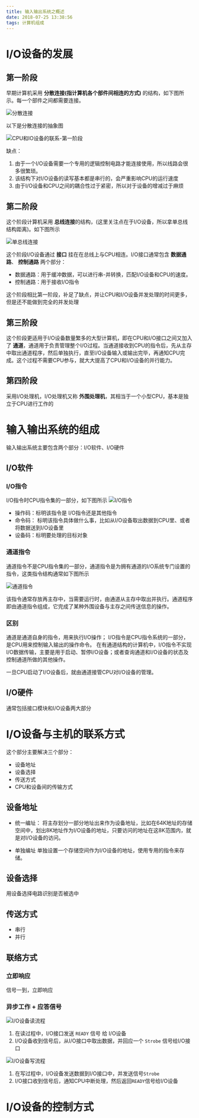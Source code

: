 ```yaml
---
title: 输入输出系统之概述
date: 2018-07-25 13:38:56
tags: 计算机组成
---
```


# I/O设备的发展
## 第一阶段
早期计算机采用 **分散连接(指计算机各个部件间相连的方式)** 的结构，如下图所示。每一个部件之间都需要连接。

![分散连接](https://blog-1252749790.file.myqcloud.com/ComputerOrganization/%E5%88%86%E6%95%A3%E8%BF%9E%E6%8E%A5.png)

以下是分散连接的抽象图

![CPU和IO设备的联系-第一阶段](https://blog-1252749790.file.myqcloud.com/ComputerOrganization/CPU%E5%92%8CIO%E8%AE%BE%E5%A4%87%E7%9A%84%E8%81%94%E7%B3%BB%E7%AC%AC%E4%B8%80%E9%98%B6%E6%AE%B5.png)

缺点：
1. 由于一个I/O设备需要一个专用的逻辑控制电路才能连接使用，所以线路会很多很繁琐。
2. 该结构下对I/O设备的读写基本都是串行的，会严重影响CPU的运行速度
3. 由于I/O设备和CPU之间的耦合性过于紧密，所以对于设备的增减过于麻烦

## 第二阶段
这个阶段计算机采用 **总线连接**的结构，(这里关注点在于I/O设备，所以拿单总线结构距离)。如下图所示

![单总线连接](https://blog-1252749790.file.myqcloud.com/ComputerOrganization/%E6%80%BB%E7%BA%BF%E8%BF%9E%E6%8E%A5%E4%B9%8B%E5%8D%95%E6%80%BB%E7%BA%BF%E8%BF%9E%E6%8E%A5.png)

这个阶段I/O设备通过 **接口** 挂在在总线上与CPU相连。I/O接口通常包含 **数据通路**、 **控制通路** 两个部分：

* 数据通路：用于缓冲数据，可以进行串-并转换，匹配I/O设备和CPU的速度。
* 控制通路：用于接收I/O指令

这个阶段相比第一阶段，补足了缺点，并让CPU和I/O设备并发处理的时间更多，但是还不能做到完全的并发处理

## 第三阶段
这个阶段更适用于I/O设备数量繁多的大型计算机，即在CPU和I/O接口之间又加入了 **通道**，通道用于负责管理整个I/O过程。当通道接收到CPU的指令后，先从主存中取出通道程序，然后单独执行，直至I/O设备输入或输出完毕，再通知CPU完成。这个过程不需要CPU参与，就大大提高了CPU和I/O设备的并行能力。

## 第四阶段
采用I/O处理机，I/O处理机又称 **外围处理机**，其相当于一个小型CPU，基本是独立于CPU进行工作的

# 输入输出系统的组成
输入输出系统主要包含两个部分：I/O软件、I/O硬件

## I/O软件
### I/O指令
I/O指令时CPU指令集的一部分，如下图所示
![I/O指令](https://blog-1252749790.file.myqcloud.com/ComputerOrganization/IO%E6%8C%87%E4%BB%A4%E7%9A%84%E4%B8%80%E8%88%AC%E6%A0%BC%E5%BC%8F.png)

* 操作码：标明该指令是 I/O指令还是其他指令
* 命令码： 标明该指令具体做什么事，比如从I/O设备取出数据到CPU里、或者将数据送到I/O设备里
* 设备码：标明要处理的目标对象

### 通道指令
通道指令不是CPU指令集的一部分，通道指令是为拥有通道的I/O系统专门设置的指令，这类指令结构通常如下图所示

![通道指令](https://blog-1252749790.file.myqcloud.com/ComputerOrganization/%E9%80%9A%E9%81%93%E6%8C%87%E4%BB%A4.png)

该指令通常存放再主存中，当需要运行时，由通道从主存中取出并执行。通道程序即由通道指令组成，它完成了某种外围设备与主存之间传送信息的操作。

### 区别
通道是通道自身的指令，用来执行I/O操作；
I/O指令是CPU指令系统的一部分，是CPU用来控制输入输出的操作命令。
在有通道结构的计算机中，I/O指令不实现I/O数据传输，主要是用于启动、暂停I/O设备；或者查询通道和I/O设备的状态及控制通道所做的其他操作。

一旦CPU启动了I/O设备后，就由通道接管CPU对I/O设备的管理。

## I/O硬件
通常包括接口模块和I/O设备两大部分

# I/O设备与主机的联系方式
这个部分主要解决三个部分：
* 设备地址
* 设备选择
* 传送方式
* CPU和设备间的传输方式

## 设备地址
* 统一编址：
将主存划分一部分地址出来作为设备地址，比如在64K地址的存储空间中，划出8K地址作为I/O设备的地址，只要访问的地址在这8K范围内，就是对I/O设备的访问。

* 单独编址
单独设置一个存储空间作为I/O设备的地址，使用专用的指令来存储。

## 设备选择
用设备选择电路识别是否被选中

## 传送方式
* 串行
* 并行

## 联络方式
### 立即响应
信号一到，立即响应
### 异步工作 + 应答信号
![I/O设备读流程](https://blog-1252749790.file.myqcloud.com/ComputerOrganization/IO%E8%AE%BE%E5%A4%87%E8%AF%BB%E6%B5%81%E7%A8%8B%E4%B9%8B%E5%BC%82%E6%AD%A5%E5%BA%94%E7%AD%94%E8%81%94%E7%BB%9C.png)

1. 在读过程中，I/O接口发送 `READY` 信号 给 I/O设备
2. I/O设备收到信号后，从I/O接口中取出数据，并回应一个 `Strobe` 信号给I/O接口


![I/O设备写流程](https://blog-1252749790.file.myqcloud.com/ComputerOrganization/IO%E5%86%99%E6%B5%81%E7%A8%8B%E4%B9%8B%E5%BC%82%E6%AD%A5%E5%BA%94%E7%AD%94%E8%81%94%E7%BB%9C.png)

1. 在写过程中，I/O设备发送数据到I/O接口中，并发送信号`Strobe`
2. I/O接口收到信号后，通知CPU中断处理，然后返回`READY`信号给I/O设备


# I/O设备的控制方式
